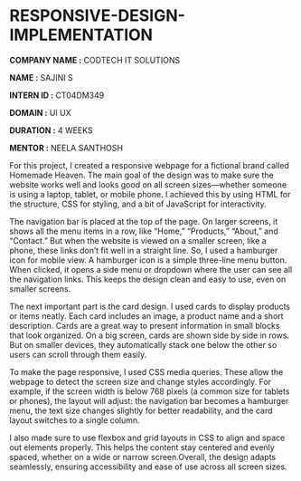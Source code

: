 # RESPONSIVE-DESIGN-IMPLEMENTATION

**COMPANY NAME :** CODTECH IT SOLUTIONS

**NAME :** SAJINI S

**INTERN ID :** CT04DM349

**DOMAIN :** UI UX

**DURATION :** 4 WEEKS

**MENTOR :** NEELA SANTHOSH

For this project, I created a responsive webpage for a fictional brand called Homemade Heaven. The main goal of the design was to make sure the website works well and looks good on all screen sizes—whether someone is using a laptop, tablet, or mobile phone. I achieved this by using HTML for the structure, CSS for styling, and a bit of JavaScript for interactivity.

The navigation bar is placed at the top of the page. On larger screens, it shows all the menu items in a row, like “Home,” “Products,” “About,” and “Contact.” But when the website is viewed on a smaller screen, like a phone, these links don’t fit well in a straight line. So, I used a hamburger icon for mobile view. A hamburger icon is a simple three-line menu button. When clicked, it opens a side menu or dropdown where the user can see all the navigation links. This keeps the design clean and easy to use, even on smaller screens.

The next important part is the card design. I used cards to display products or items neatly. Each card includes an image, a product name and a short description. Cards are a great way to present information in small blocks that look organized. On a big screen, cards are shown side by side in rows. But on smaller devices, they automatically stack one below the other so users can scroll through them easily.

To make the page responsive, I used CSS media queries. These allow the webpage to detect the screen size and change styles accordingly. For example, if the screen width is below 768 pixels (a common size for tablets or phones), the layout will adjust: the navigation bar becomes a hamburger menu, the text size changes slightly for better readability, and the card layout switches to a single column.

I also made sure to use flexbox and grid layouts in CSS to align and space out elements properly. This helps the content stay centered and evenly spaced, whether on a wide or narrow screen.Overall, the design adapts seamlessly, ensuring accessibility and ease of use across all screen sizes.
